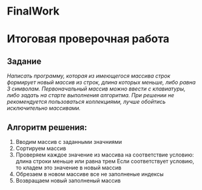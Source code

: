 # FinalWork
# Итоговая проверочная работа

## __Задание__

*Написать программу, которая из имеющегося массива строк формирует новый массив из строк, длина которых меньше, либо равна 3 символам. Первоначальный массив можно ввести с клавиатуры, либо задать на старте выполнения алгоритма. При решении не рекомендуется пользоваться коллекциями, лучше обойтись исключительно массивами.*

## Алгоритм решения:

1. Вводим массив с заданными значниями
2. Сортируем массив
3. Проверяем каждое значение из массива на соответствие условию: длина строки меньше или равна трем
Если соответствует условию, то  кладем это значение в новый массив
4. Обрезаем в новом массиве все не заполненые индексы
5. Возвращаем новый заполненый массив
